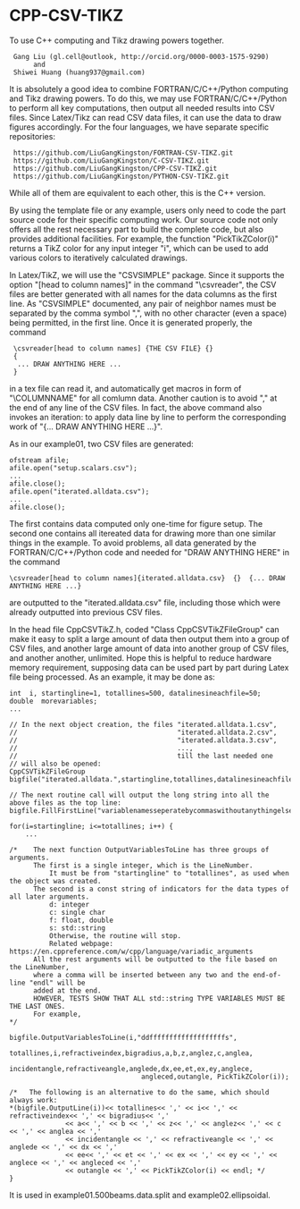 # CPP-CSV-TIKZ
To use C++ computing and Tikz drawing powers together.

     Gang Liu (gl.cell@outlook, http://orcid.org/0000-0003-1575-9290)
          and
     Shiwei Huang (huang937@gmail.com)
     
It is absolutely a good idea to combine FORTRAN/C/C++/Python computing and Tikz drawing powers. To do this, we may use FORTRAN/C/C++/Python to perform all key computations, then output all needed results into CSV files. Since Latex/Tikz can read CSV data files, it can use the data to draw figures accordingly. For the four languages, we have separate specific  repositories: 

     https://github.com/LiuGangKingston/FORTRAN-CSV-TIKZ.git
     https://github.com/LiuGangKingston/C-CSV-TIKZ.git
     https://github.com/LiuGangKingston/CPP-CSV-TIKZ.git
     https://github.com/LiuGangKingston/PYTHON-CSV-TIKZ.git

While all of them are equivalent to each other, this is the C++ version. 

By using the template file or any example, users only need to code the part source code for their specific computing work. Our source code not only offers all the rest necessary part to build the complete code, but also provides additional facilities. For example, the function "PickTikZColor(i)" returns a TikZ color for any input integer "i", which can be used to add various colors to iteratively calculated drawings. 

In Latex/TikZ, we will use the "CSVSIMPLE" package. Since it supports the option "[head to column names]" in the command "\csvreader", the CSV files are better generated with all names for the data columns as the first line. As "CSVSIMPLE" documented, any pair of neighbor names must be separated by the comma symbol ",", with no other character (even a space) being permitted, in the first line. Once it is generated properly, the command

     \csvreader[head to column names] {THE CSV FILE} {}  
     {
      ... DRAW ANYTHING HERE ...
     }

in a tex file can read it, and automatically get macros in form of "\COLUMNNAME" for all comlumn data. Another caution is to avoid "," at the end of any line of the CSV files. In fact, the above command also invokes an iteration: to apply data line by line to perform the corresponding work of "{... DRAW ANYTHING HERE ...}". 

As in our example01, two CSV files are generated: 

    ofstream afile;
    afile.open("setup.scalars.csv");
    ...
    afile.close();
    afile.open("iterated.alldata.csv");
    ...
    afile.close();

The first contains data computed only one-time for figure setup. The second one contains all itereated data for drawing more than one similar things in the example. To avoid problems, all data generated by the FORTRAN/C/C++/Python code and needed for "DRAW ANYTHING HERE" in the command

    \csvreader[head to column names]{iterated.alldata.csv}  {}  {... DRAW ANYTHING HERE ...}

are outputted to the "iterated.alldata.csv" file, including those which were already outputted into previous CSV files. 

In the head file CppCSVTikZ.h, coded "Class CppCSVTikZFileGroup" can make it easy to split a large amount of data then output them into a group of CSV files, and another large amount of data into another group of CSV files, and another another, unlimited. Hope this is helpful to reduce hardware memory requirement, supposing data can be used part by part during Latex file being processed. As an example, it may be done as:

    int  i, startingline=1, totallines=500, datalinesineachfile=50;
    double  morevariables;
    ...
    
    // In the next object creation, the files "iterated.alldata.1.csv", 
    //                                        "iterated.alldata.2.csv", 
    //                                        "iterated.alldata.3.csv", 
    //                                        ..., 
    //                                        till the last needed one
    // will also be opened:
    CppCSVTikZFileGroup bigfile("iterated.alldata.",startingline,totallines,datalinesineachfile);

    // The next routine call will output the long string into all the above files as the top line:
    bigfile.FillFirstLine("variablenamesseperatebycommaswithoutanythingelse");

    for(i=startingline; i<=totallines; i++) {
        ...

    /*    The next function OutputVariablesToLine has three groups of arguments.
          The first is a single integer, which is the LineNumber.
              It must be from "startingline" to "totallines", as used when the object was created.
          The second is a const string of indicators for the data types of all later arguments.
              d: integer
              c: single char
              f: float, double
              s: std::string
              Otherwise, the routine will stop.
              Related webpage: https://en.cppreference.com/w/cpp/language/variadic_arguments
          All the rest arguments will be outputted to the file based on the LineNumber, 
          where a comma will be inserted between any two and the end-of-line "endl" will be 
          added at the end.
          HOWEVER, TESTS SHOW THAT ALL std::string TYPE VARIABLES MUST BE THE LAST ONES.
          For example, 
    */
       
    bigfile.OutputVariablesToLine(i,"ddfffffffffffffffffffs",
                                     totallines,i,refractiveindex,bigradius,a,b,z,anglez,c,anglea,
                                     incidentangle,refractiveangle,anglede,dx,ee,et,ex,ey,anglece,
                                     angleced,outangle, PickTikZColor(i));

    /*   The following is an alternative to do the same, which should always work:
    *(bigfile.OutputLine(i))<< totallines<< ',' << i<< ',' << refractiveindex<< ',' << bigradius<< ','
                  << a<< ',' << b << ',' << z<< ',' << anglez<< ',' << c << ',' << anglea << ','
                  << incidentangle << ',' << refractiveangle << ',' << anglede << ',' << dx << ','
                  << ee<< ',' << et << ',' << ex << ',' << ey << ',' << anglece << ',' << angleced << ','
                  << outangle << ',' << PickTikZColor(i) << endl; */
    }
    
    
    
It is used in example01.500beams.data.split and example02.ellipsoidal. 



